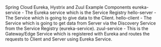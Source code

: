 Spring Cloud Eureka, Hystrix and Zuul Example
Components
eureka-service - The Eureka service which is the Service Registry
hello-server - The Service which is going to give data to the Client.
hello-client - The Service which is going to get data from Server via the Discovery Service from the Service Registry (eureka-service).
zuul-service - This is the Gateway/Edge Service which is registered with Eureka and routes the requests to Client and Server using Eureka Service.
